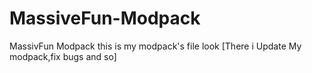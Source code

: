 # MassiveFun-Modpack
MassivFun Modpack
this is my modpack's file look
[There i Update My modpack,fix bugs and so]
